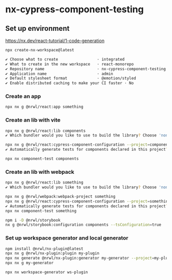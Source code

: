 # nx-cypress-component-testing

## Set up environment

https://nx.dev/react-tutorial/1-code-generation

```sh
npx create-nx-workspace@latest

✔ Choose what to create                 · integrated
✔ What to create in the new workspace   · react-monorepo
✔ Repository name                       · nx-cypress-component-testing
✔ Application name                      · admin
✔ Default stylesheet format             · @emotion/styled
✔ Enable distributed caching to make your CI faster · No
```

### Create an app

```sh
npx nx g @nrwl/react:app something
```

### Create an lib with vite

```sh
npx nx g @nrwl/react:lib components
✔ Which bundler would you like to use to build the library? Choose 'none' to skip build setup. · vite

npx nx g @nrwl/react:cypress-component-configuration --project=components
✔ Automatically generate tests for components declared in this project? (y/N) · false

npx nx component-test components
```

### Create an lib with webpack

```sh
npx nx g @nrwl/react:lib something
✔ Which bundler would you like to use to build the library? Choose 'none' to skip build setup. · none

npx nx g @nrwl/webpack:webpack-project something
npx nx g @nrwl/react:cypress-component-configuration --project=something --build-target=something:build
✔ Automatically generate tests for components declared in this project? (y/N) · true
npx nx component-test something
```

```sh
npm i -D @nrwl/storybook
nx g @nrwl/storybook:configuration components --tsConfiguration=true
```

### Set up workspace generator and local generator

```sh
npm install @nrwl/nx-plugin@latest
npx nx g @nrwl/nx-plugin:plugin my-plugin
npx nx generate @nrwl/nx-plugin:generator my-generator --project=my-plugin
npx nx g my-generator
```

```sh
npx nx workspace-generator ws-plugin
```
